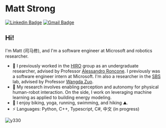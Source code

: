 # Matt Strong

[![Linkedin Badge](https://img.shields.io/badge/-matthewhstrong-blue?style=flat-square&logo=Linkedin&logoColor=white&link=https://www.linkedin.com/in/matthewhstrong/)](https://www.linkedin.com/in/matthewhstrong/)
[![Gmail Badge](https://img.shields.io/badge/-matthew.h.strong@gmail.com-c14438?style=flat-square&logo=Gmail&logoColor=white&link=mailto:matthew.h.strong@gmail.com)](mailto:matthew.h.strong@gmail.com)

## Hi!

I'm Matt (司马修), and I'm a software engineer at Microsoft and robotics researcher.

- :robot: I previously worked in the [HIRO](https://hiro-group.ronc.one) group as an undergraduate researcher, advised by Professor [Alessandro Roncone](https://alessandro.ronc.one/). I previously was a software engineer intern at Microsoft. I'm also a researcher in the [SBS](https://www.colorado.edu/lab/sbs) lab, advised by Professor [Wangda Zuo](https://www.colorado.edu/ceae/wangda-zuo).
- 🌱 My research involves enabling perception and autonomy for physical human-robot interaction. On the side, I work on leveraging machine learning as applied to building energy modeling.
- :runner: I enjoy biking, yoga, running, swimming, and hiking :mountain:.
-  ⚡ Languages: Python, C++, Typescript, C#, 中文 (in progress)

<p align="left"> <img src="https://komarev.com/ghpvc/?username=peasant98&label=Profile%20views&color=0e75b6&style=classic" alt="y330" /> </p>
